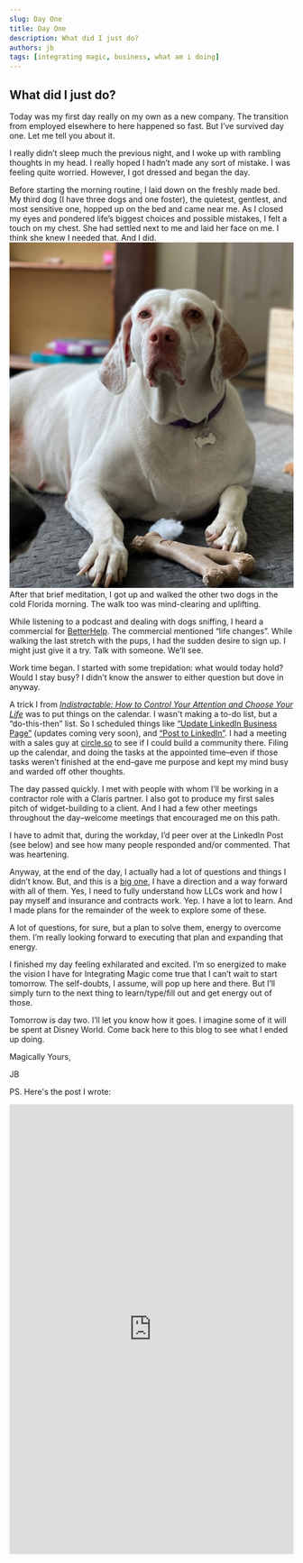 ```yaml
---
slug: Day One
title: Day One
description: What did I just do?
authors: jb
tags: [integrating magic, business, what am i doing]
---
```


## What did I just do?
Today was my first day really on my own as a new company. The transition from employed elsewhere to here happened so fast. But I’ve survived day one. Let me tell you about it.

I really didn’t sleep much the previous night, and I woke up with rambling thoughts in my head. I really hoped I hadn’t made any sort of mistake. I was feeling quite worried. However, I got dressed and began the day. 

Before starting the morning routine, I laid down on the freshly made bed. My third dog (I have three dogs and one foster), the quietest, gentlest, and most sensitive one, hopped up on the bed and came near me. As I closed my eyes and pondered life’s biggest choices and possible mistakes, I felt a touch on my chest. She had settled next to me and laid her face on me. I think she knew I needed that. And I did.
![Honey](./honey.jpeg)
After that brief meditation, I got up and walked the other two dogs in the cold Florida morning. The walk too was mind-clearing and uplifting. 

While listening to a podcast and dealing with dogs sniffing, I heard a commercial for [BetterHelp](https://www.betterhelp.com/). The commercial mentioned “life changes”. While walking the last stretch with the pups, I had the sudden desire to sign up. I might just give it a try. Talk with someone. We’ll see.

Work time began. I started with some trepidation: what would today hold? Would I stay busy? I didn’t know the answer to either question but dove in anyway.

A trick I from [*Indistractable: How to Control Your Attention and Choose Your Life*](https://www.amazon.com/Indistractable-Control-Your-Attention-Choose-ebook/dp/B07PG2W6DC/ref=sr_1_1?keywords=Indistractable%3A+How+to+Control+Your+Attention+and+Choose+Your+Life&qid=1638324796&qsid=132-3274193-5502844&s=digital-text&sr=1-1&sres=B07PG2W6DC%2CB086LBHSRT%2CB01KU04K5A%2CB087CCV81L%2CB08W4TMLV7%2CB08SW8FQRR%2CB095V9Q82N%2CB097QLD84J%2CB08LCFVCW7%2CB097N4WJQJ&srpt=ABIS_BOOK) was to put things on the calendar. I wasn't making a to-do list, but a “do-this-then” list. So I scheduled things like [“Update LinkedIn Business Page”](https://www.linkedin.com/company/integrating-magic/?viewAsMember=true) (updates coming very soon), and [“Post to LinkedIn”](https://www.linkedin.com/in/jeremy-brown-jlbmagic/). I had a meeting with a sales guy at [circle.so](https://circle.so/) to see if I could build a community there. Filing up the calendar, and doing the tasks at the appointed time–even if those tasks weren’t finished at the end–gave me purpose and kept my mind busy and warded off other thoughts. 

The day passed quickly. I met with people with whom I’ll be working in a contractor role with a Claris partner. I also got to produce my first sales pitch of widget-building to a client. And I had a few other meetings throughout the day–welcome meetings that encouraged me on this path.

I have to admit that, during the workday, I’d peer over at the LinkedIn Post (see below) and see how many people responded and/or commented. That was heartening.

Anyway, at the end of the day, I actually had a lot of questions and things I didn’t know. But, and this is a [big one](https://www.youtube.com/watch?v=0yfJQUoxN3U), I have a direction and a way forward with all of them. Yes, I need to fully understand how LLCs work and how I pay myself and insurance and contracts work. Yep. I have a lot to learn. And I made plans for the remainder of the week to explore some of these. 

A lot of questions, for sure, but a plan to solve them, energy to overcome them. I’m really looking forward to executing that plan and expanding that energy. 

I finished my day feeling exhilarated and excited. I’m so energized to make the vision I have for Integrating Magic come true that I can’t wait to start tomorrow. The self-doubts, I assume, will pop up here and there. But I’ll simply turn to the next thing to learn/type/fill out and get energy out of those.

Tomorrow is day two. I’ll let you know how it goes. I imagine some of it will be spent at Disney World. Come back here to this blog to see what I ended up doing. 

Magically Yours,

JB


PS. Here's the post I wrote:
<iframe src="https://www.linkedin.com/embed/feed/update/urn:li:share:6871465240865988608" height="798" width="504" frameborder="0" allowfullscreen="" title="Embedded post"></iframe>




